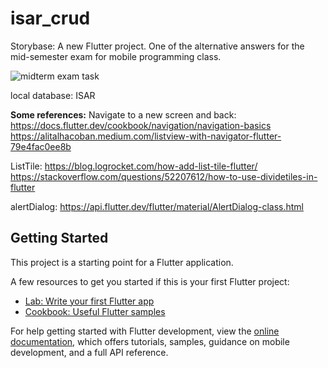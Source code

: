 # isar_crud

Storybase: A new Flutter project. One of the alternative answers for the mid-semester exam for mobile programming class.


![midterm exam task](https://github.com/user-attachments/assets/fc7abe88-b930-43db-9865-ce2ba1d98b57)

local database: ISAR

**Some references:**
Navigate to a new screen and back:
https://docs.flutter.dev/cookbook/navigation/navigation-basics
https://alitalhacoban.medium.com/listview-with-navigator-flutter-79e4fac0ee8b

ListTile:
https://blog.logrocket.com/how-add-list-tile-flutter/
https://stackoverflow.com/questions/52207612/how-to-use-dividetiles-in-flutter

alertDialog:
https://api.flutter.dev/flutter/material/AlertDialog-class.html


## Getting Started

This project is a starting point for a Flutter application.

A few resources to get you started if this is your first Flutter project:

- [Lab: Write your first Flutter app](https://docs.flutter.dev/get-started/codelab)
- [Cookbook: Useful Flutter samples](https://docs.flutter.dev/cookbook)

For help getting started with Flutter development, view the
[online documentation](https://docs.flutter.dev/), which offers tutorials,
samples, guidance on mobile development, and a full API reference.
